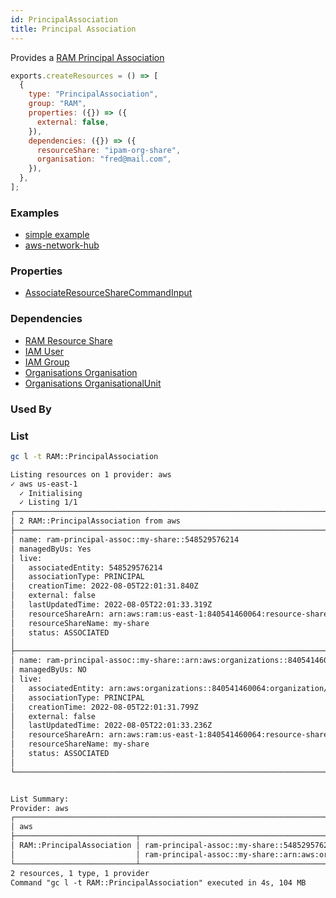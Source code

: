 ```yaml
---
id: PrincipalAssociation
title: Principal Association
---
```


Provides a [RAM Principal Association](https://console.aws.amazon.com/ram/home?#Home:)

```js
exports.createResources = () => [
  {
    type: "PrincipalAssociation",
    group: "RAM",
    properties: ({}) => ({
      external: false,
    }),
    dependencies: ({}) => ({
      resourceShare: "ipam-org-share",
      organisation: "fred@mail.com",
    }),
  },
];
```

### Examples

- [simple example](https://github.com/grucloud/grucloud/tree/main/examples/aws/RAM/resource-share)
- [aws-network-hub](https://github.com/grucloud/grucloud/tree/main/examples/aws/aws-samples/aws-network-hub-for-terraform)

### Properties

- [AssociateResourceShareCommandInput](https://docs.aws.amazon.com/AWSJavaScriptSDK/v3/latest/clients/client-ram/interfaces/associateresourcesharecommandinput.html)

### Dependencies

- [RAM Resource Share](./ResourceShare.md)
- [IAM User](../IAM/User.md)
- [IAM Group](../IAM/Group.md)
- [Organisations Organisation](../Organisations/Organisation.md)
- [Organisations OrganisationalUnit](../Organisations/OrganisationalUnit.md)

### Used By

### List

```sh
gc l -t RAM::PrincipalAssociation
```

```txt
Listing resources on 1 provider: aws
✓ aws us-east-1
  ✓ Initialising
  ✓ Listing 1/1
┌───────────────────────────────────────────────────────────────────────────┐
│ 2 RAM::PrincipalAssociation from aws                                      │
├───────────────────────────────────────────────────────────────────────────┤
│ name: ram-principal-assoc::my-share::548529576214                         │
│ managedByUs: Yes                                                          │
│ live:                                                                     │
│   associatedEntity: 548529576214                                          │
│   associationType: PRINCIPAL                                              │
│   creationTime: 2022-08-05T22:01:31.840Z                                  │
│   external: false                                                         │
│   lastUpdatedTime: 2022-08-05T22:01:33.319Z                               │
│   resourceShareArn: arn:aws:ram:us-east-1:840541460064:resource-share/12… │
│   resourceShareName: my-share                                             │
│   status: ASSOCIATED                                                      │
│                                                                           │
├───────────────────────────────────────────────────────────────────────────┤
│ name: ram-principal-assoc::my-share::arn:aws:organizations::840541460064… │
│ managedByUs: NO                                                           │
│ live:                                                                     │
│   associatedEntity: arn:aws:organizations::840541460064:organization/o-x… │
│   associationType: PRINCIPAL                                              │
│   creationTime: 2022-08-05T22:01:31.799Z                                  │
│   external: false                                                         │
│   lastUpdatedTime: 2022-08-05T22:01:33.236Z                               │
│   resourceShareArn: arn:aws:ram:us-east-1:840541460064:resource-share/12… │
│   resourceShareName: my-share                                             │
│   status: ASSOCIATED                                                      │
│                                                                           │
└───────────────────────────────────────────────────────────────────────────┘


List Summary:
Provider: aws
┌──────────────────────────────────────────────────────────────────────────┐
│ aws                                                                      │
├───────────────────────────┬──────────────────────────────────────────────┤
│ RAM::PrincipalAssociation │ ram-principal-assoc::my-share::548529576214  │
│                           │ ram-principal-assoc::my-share::arn:aws:orga… │
└───────────────────────────┴──────────────────────────────────────────────┘
2 resources, 1 type, 1 provider
Command "gc l -t RAM::PrincipalAssociation" executed in 4s, 104 MB
```
